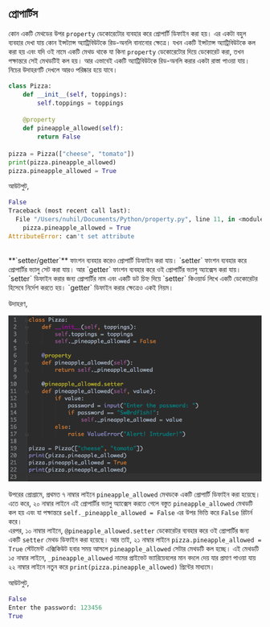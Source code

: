 ## প্রোপার্টিস

কোন একটি মেথডের উপর `property` ডেকোরেটোর ব্যবহার করে প্রোপার্টি ডিফাইন করা হয়। এর একটা বহুল ব্যবহার দেখা যায় কোন ইন্সট্যান্স অ্যাট্রিবিউটকে রিড-অনলি বানানোর ক্ষেত্রে। যখন একটি ইন্সট্যান্স অ্যাট্রিবিউটকে কল করা হয় এবং যদি ওই নামে একটি মেথড থাকে যা কিনা `property` ডেকোরেটোর দিয়ে ডেকোরেট করা, তখন পক্ষান্তরে সেই মেথডটিই কল হয়। আর এভাবেই একটি অ্যাট্রিবিউটকে রিড-অনলি করার একটা রাস্তা পাওয়া যায়। নিচের উদাহরণটি দেখলে আরও পরিষ্কার হয়ে যাবে।    

```python
class Pizza:
    def __init__(self, toppings):
        self.toppings = toppings

    @property
    def pineapple_allowed(self):
        return False

pizza = Pizza(["cheese", "tomato"])
print(pizza.pineapple_allowed)
pizza.pineapple_allowed = True
```

আউটপুট, 

```python
False
Traceback (most recent call last):
  File "/Users/nuhil/Documents/Python/property.py", line 11, in <module>
    pizza.pineapple_allowed = True
AttributeError: can't set attribute
```

<br/>
**`setter/getter`** ফাংশন ব্যবহার করেও প্রোপার্টি ডিফাইন করা যায়। `setter` ফাংশন ব্যবহার করে প্রোপার্টির ভ্যালু সেট করা যায়। আর `getter` ফাংশন ব্যবহার করে ওই প্রোপার্টির ভ্যালু অ্যাক্সেস করা যায়।    
`setter` ডিফাইন করার জন্য প্রোপার্টির নাম এবং একটি ডট চিহ্ন দিয়ে `setter` কিওয়ার্ড লিখে একটি ডেকোরেটর হিসেবে নির্দেশ করতে হয়। `getter` ডিফাইন করার ক্ষেত্রেও একই নিয়ম।   

উদাহরণ, 

<img src="property.png" alt="cover" />   

উপরের প্রোগ্রামে, প্রথমত ৭ নাম্বার লাইনে `pineapple_allowed` মেথডকে একটি প্রোপার্টি ডিফাইন করা হয়েছে। এতে করে, ২০ নাম্বার লাইনে এই প্রোপার্টির ভ্যালু অ্যাক্সেস করতে গেলে বস্তুত `pineapple_allowed` মেথডটি কল হয় এবং যা পক্ষান্তরে `self._pineapple_allowed = False` এর উপর ভিত্তি করে `False` রিটার্ন করে।    
এরপর, ১০ নাম্বার লাইনে, `@pineapple_allowed.setter` ডেকোরেটর ব্যবহার করে ওই প্রোপার্টির জন্য একটি `setter` মেথড ডিফাইন করা হয়েছে। আর তাই, ২১ নাম্বার লাইনে `pizza.pineapple_allowed = True` স্টেটমেন্ট এক্সিকিউট হবার সময় আসলে `pineapple_allowed` সেটার মেথডটি কল হচ্ছে।  এই মেথডটি ১৫ নাম্বার লাইনে, `_pineapple_allowed` নামের প্রাইভেট ভ্যারিয়েবলের মান বদলে দেয় যার প্রমাণ পাওয়া যায় ২২ নাম্বার লাইনে নতুন করে `print(pizza.pineapple_allowed)` প্রিন্টের মাধ্যমে।   

আউটপুট, 

```python
False
Enter the password: 123456
True
```
